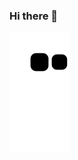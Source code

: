 ### Hi there 👋
![snake svg](
https://github.com/CasianovDenis/CasianovDenis/blob/output/github-contribution-grid-snake.svg)

